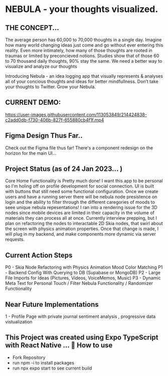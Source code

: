 # NEBULA - your thoughts visualized.

## THE CONCEPT...

The average person has 60,000 to 70,000 thoughts in a single day. Imagine how many world changing ideas just come and go without ever entering this reality. Even more intimately, how many of those thoughts are rooted in traumas or limited by preconcieved notions. Studies show that of those 60 to 70 thousand daily thoughts, 90%  stay the same. We need a better way to visualize and analyze our thoughts 

Introducing Nebula - an idea logging app that visually represents & analyses all of your concious thoughts and ideas for better mindfullness. Don’t take your thoughts to Twitter. Grow your Nebula.  

## CURRENT DEMO:

https://user-images.githubusercontent.com/113053849/214424838-c2add0db-f730-406b-827f-655880cb4f1f.mp4

## Figma Design Thus Far.. 

Check out the Figma file thus far! There's a component redesign on the horizon for the main UI...

## Project Status (as of 24 Jan 2023... )

Core Home Functionality is Pretty much done! I want this app to be personal so I'm holing off on profile development for social connection. UI is built with buttons that still need some functional configuration. Once we create users and have a running server there will be nebula node presistence on login and the ability to filter through the different caregories of moods to seee unique nebula repesentations! I ran into a rendering issue for the 3D nodes since mobile devices are limited in their capacity in the volume of materials they can process all at once. Currently interview prepping, but I plan on refactoring the nodes to interactable 2D Skia nodes, that swirl about the screen with physics animation properties. Once that change is made, I will plug in my backend, and make components more dynamic via server requests.

## Current Action Steps

P0 - Skia Node Refactoring with Physics Animation Mood Color Matching
P1 - Backend Config With Querying to DB (Supabase or MongoDB)
P2 - Large File Imports for Ideas (Pictures, Videos, VoiceMemos, Music)
P3 - Dynamic Meta Text for Personal Touch / Filter Nebula Functionality / Randomizer Functionality

## Near Future Implementations

1 - Profile Page with private journal sentiment analysis , progressive data vistualization

## This Project was created using Expo TypeScript with React Native ... 🚀 How to use

- Fork Repository 
- run npm -i to install packages 
- run npx expo start to see current build


